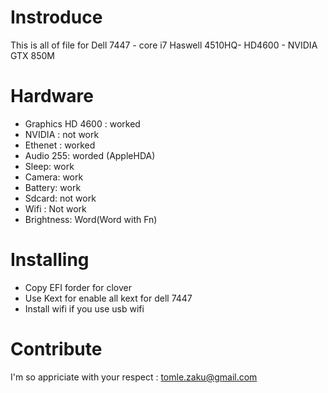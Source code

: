 # Instroduce
This is all of file for Dell 7447 - core i7 Haswell 4510HQ- HD4600 - NVIDIA GTX 850M 
# Hardware

- Graphics HD 4600 : worked
- NVIDIA : not work
- Ethenet : worked
- Audio 255: worded (AppleHDA)
- Sleep: work
- Camera: work
- Battery: work
- Sdcard: not work
- Wifi : Not work
- Brightness: Word(Word with Fn)
# Installing 
 
- Copy EFI forder for clover
- Use Kext for enable all kext for dell 7447
- Install wifi if you use usb wifi

# Contribute

I'm so appriciate with your respect : tomle.zaku@gmail.com


